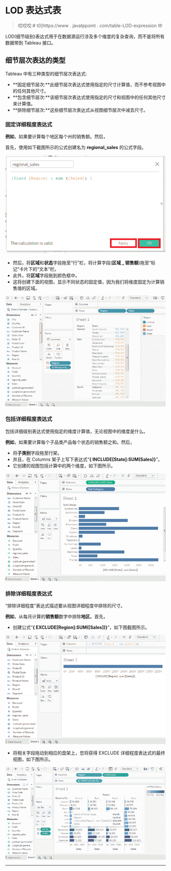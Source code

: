 # LOD 表达式表

> 哎哎哎:# t0]https://www . javatppoint . com/table-LOD-expression 中

LOD(细节级别)表达式用于在数据源运行涉及多个维度的复杂查询，而不是将所有数据带到 Tableau 接口。

## 细节层次表达的类型

Tableau 中有三种类型的细节层次表达式:

*   **固定细节层次:**此细节层次表达式使用指定的尺寸计算值，而不参考视图中的任何其他尺寸。
*   **包含细节层次:**该细节层次表达式使用指定的尺寸和视图中的任何其他尺寸来计算值。
*   **排除细节层次:**这些细节层次表达式从视图细节层次中减去尺寸。

### 固定详细程度表达式

**例如**，如果要计算每个地区每个州的销售额。然后，

首先，使用如下截图所示的公式创建名为 **regional_sales** 的公式字段。

![Tableau LOD Expressions](img/4d2381c19a29acd08e7dfc7d6cfba558.png)

*   然后，将**区域**和**状态**字段拖至“行”栏，将计算字段(**区域 _ 销售额**)拖至“标记”卡片下的“文本”栏。
*   此外，将**区域**字段拖到颜色框中。
*   这将创建下面的视图，显示不同状态的固定值，因为我们将维度固定为计算销售值的区域。

![Tableau LOD Expressions](img/df4acdb4c2b75f6068f4b830fe3cc5b4.png)

### 包括详细程度表达式

包括详细级别表达式使用指定的维度计算值，无论视图中的维度是什么。

**例如**，如果要计算每个子品类产品每个状态的销售额之和。然后，

*   将**子类别**字段拖至行架。
*   并且，在 Columns 架子上写下表达式“**{ INCLUDE[State]:SUM(Sales)}**”。
*   它创建的视图包括计算中的两个维度，如下图所示。

![Tableau LOD Expressions](img/07907d078e5c05e16fcd3dab0465970e.png)

### 排除详细程度表达式

“排除详细程度”表达式描述要从视图详细程度中排除的尺寸。

**例如**，从每月计算的**销售额**数字中排除**地区**。首先，

*   创建公式“**{ EXCLUDE[Region]:SUM([Sales])}**”，如下图截图所示。

![Tableau LOD Expressions](img/e3680091e8fdb4c2dc2ca40c1625205a.png)

*   将相关字段拖动到相应的盘架上，您将获得 EXCLUDE 详细程度表达式的最终视图，如下图所示。

![Tableau LOD Expressions](img/9068de8565985d370e4a67e270be5d80.png)

* * *